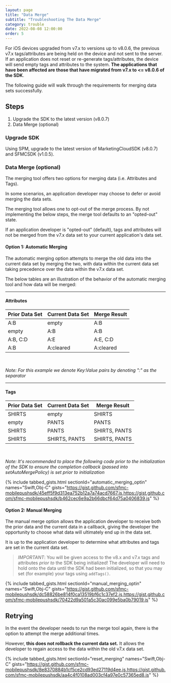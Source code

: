 ```yaml
---
layout: page
title: "Data Merge"
subtitle: "Troubleshooting The Data Merge"
category: trouble
date: 2022-08-08 12:00:00
order: 5
---
```


For iOS devices upgraded from v7.x to versions up to v8.0.6, the previous v7.x tags/attributes are being held on the device and not sent to the server. If an application does not reset or re-generate tags/attributes, the device will send empty tags and attributes to the system. **The applications that have been affected are those that have migrated from v7.x to <= v8.0.6 of the SDK**.

The following guide will walk through the requirements for merging data sets successfully.

## Steps

1. Upgrade the SDK to the latest version (v8.0.7)
2. Data Merge (optional)

### Upgrade SDK 

Using SPM, upgrade to the latest version of MarketingCloudSDK (v8.0.7) and SFMCSDK (v1.0.5).

### Data Merge (optional)

The merging tool offers two options for merging data (i.e. Attributes and Tags).

In some scenarios, an application developer may choose to defer or avoid merging the data sets.

The merging tool allows one to opt-out of the merge process. By not implementing the below steps, the merge tool defaults to an "opted-out" state.

If an application developer is "opted-out" (default), tags and attributes will not be merged from the v7.x data set to your current application's data set.

#### Option 1: Automatic Merging

The automatic merging option attempts to merge the old data into the current data set by merging the two, with data within the current data set taking precedence over the data within the v7.x data set.

The below tables are an illustration of the behavior of the automatic merging tool and how data will be merged:

-------

#### Attributes

| Prior Data Set 	| Current Data Set 	| Merge Result 	|
|:----------------	|:----------------	|:------------	|
| A:B            	| empty            	| A:B          	|
| empty          	| A:B              	| A:B          	|
| A:B, C:D       	| A:E              	| A:E, C:D     	|
| A:B            	| A:cleared        	| A:cleared    	|

<br>

_Note: For this example we denote Key:Value pairs by denoting ":" as the separator_

-------

#### Tags

| Prior Data Set 	| Current Data Set 	| Merge Result  	|
|----------------	|------------------	|---------------	|
| SHIRTS         	| empty            	| SHIRTS        	|
| empty          	| PANTS            	| PANTS         	|
| SHIRTS         	| PANTS            	| SHIRTS, PANTS 	|
| SHIRTS         	| SHIRTS, PANTS    	| SHIRTS, PANTS 	|

<br>

_Note: It's recommended to place the following code prior to the initialization of the SDK to ensure the completion callback (passed into setAutoMergePolicy) is set prior to initialization_

{% include tabbed_gists.html sectionId="automatic_merging_optin" names="Swift,Obj-C" gists="https://gist.github.com/sfmc-mobilepushsdk/45eff5f9d313ea752b12a7a74acd7667.js,https://gist.github.com/sfmc-mobilepushsdk/b462cec6e9a2b66dbcf64d75a0406839.js" %}

#### Option 2: Manual Merging

The manual merge option allows the application developer to receive both the prior data and the current data in a callback, giving the developer the opportunity to choose what data will ultimately end up in the data set.

It is up to the application developer to determine what attributes and tags are set in the current data set.

> _IMPORTANT_: You will be given access to the v8.x and v7.x tags and attributes _prior to_ the SDK being initialized! The developer will need to hold onto the data until the SDK had been initialized, so that you may set (for example) your tags using `addTags()`.

{% include tabbed_gists.html sectionId="manual_merging_optin" names="Swift,Obj-C" gists="https://gist.github.com/sfmc-mobilepushsdk/dc58826be814f0ca13519bf6c1c37ef2.js,https://gist.github.com/sfmc-mobilepushsdk/70422d9a501a5c30ac099e5ba0b79019.js" %}

## Retrying

In the event the developer needs to run the merge tool again, there is the option to attempt the merge additional times.

However, **this does not rollback the current data set.** It allows the developer to regain access to the data within the old v7.x data set.

{% include tabbed_gists.html sectionId="reset_merging" names="Swift,Obj-C" gists="https://gist.github.com/sfmc-mobilepushsdk/8e8370884b1cf5ce2cd93ed27119d4ee.js,https://gist.github.com/sfmc-mobilepushsdk/aa4c4f0108ad003cf4a97e0c57365ed8.js" %}
